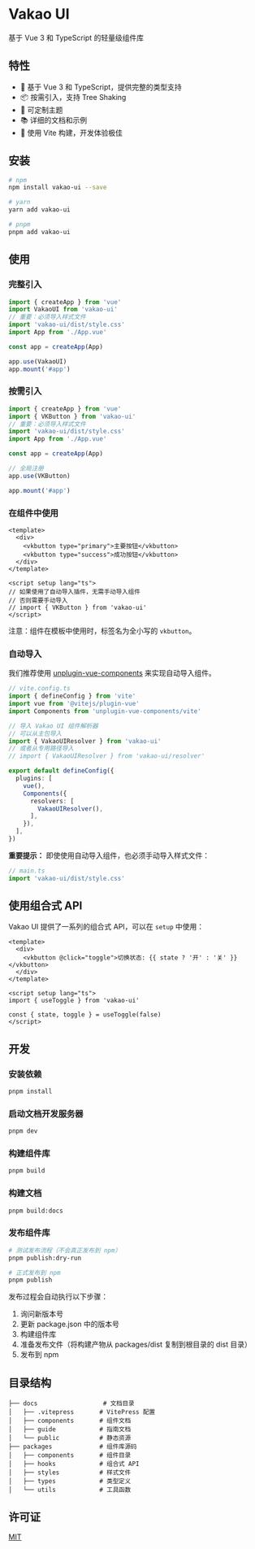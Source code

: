 # Vakao UI

基于 Vue 3 和 TypeScript 的轻量级组件库

## 特性

- 🚀 基于 Vue 3 和 TypeScript，提供完整的类型支持
- 📦 按需引入，支持 Tree Shaking
- 🎨 可定制主题
- 📚 详细的文档和示例
- 🔧 使用 Vite 构建，开发体验极佳

## 安装

```bash
# npm
npm install vakao-ui --save

# yarn
yarn add vakao-ui

# pnpm
pnpm add vakao-ui
```

## 使用

### 完整引入

```ts
import { createApp } from 'vue'
import VakaoUI from 'vakao-ui'
// 重要：必须导入样式文件
import 'vakao-ui/dist/style.css'
import App from './App.vue'

const app = createApp(App)

app.use(VakaoUI)
app.mount('#app')
```

### 按需引入

```ts
import { createApp } from 'vue'
import { VKButton } from 'vakao-ui'
// 重要：必须导入样式文件
import 'vakao-ui/dist/style.css'
import App from './App.vue'

const app = createApp(App)

// 全局注册
app.use(VKButton)

app.mount('#app')
```

### 在组件中使用

```vue
<template>
  <div>
    <vkbutton type="primary">主要按钮</vkbutton>
    <vkbutton type="success">成功按钮</vkbutton>
  </div>
</template>

<script setup lang="ts">
// 如果使用了自动导入插件，无需手动导入组件
// 否则需要手动导入
// import { VKButton } from 'vakao-ui'
</script>
```

注意：组件在模板中使用时，标签名为全小写的 `vkbutton`。

### 自动导入

我们推荐使用 [unplugin-vue-components](https://github.com/antfu/unplugin-vue-components) 来实现自动导入组件。

```ts
// vite.config.ts
import { defineConfig } from 'vite'
import vue from '@vitejs/plugin-vue'
import Components from 'unplugin-vue-components/vite'

// 导入 Vakao UI 组件解析器
// 可以从主包导入
import { VakaoUIResolver } from 'vakao-ui'
// 或者从专用路径导入
// import { VakaoUIResolver } from 'vakao-ui/resolver'

export default defineConfig({
  plugins: [
    vue(),
    Components({
      resolvers: [
        VakaoUIResolver(),
      ],
    }),
  ],
})
```

**重要提示：** 即使使用自动导入组件，也必须手动导入样式文件：

```ts
// main.ts
import 'vakao-ui/dist/style.css'
```

## 使用组合式 API

Vakao UI 提供了一系列的组合式 API，可以在 `setup` 中使用：

```vue
<template>
  <div>
    <vkbutton @click="toggle">切换状态: {{ state ? '开' : '关' }}</vkbutton>
  </div>
</template>

<script setup lang="ts">
import { useToggle } from 'vakao-ui'

const { state, toggle } = useToggle(false)
</script>
```

## 开发

### 安装依赖

```bash
pnpm install
```

### 启动文档开发服务器

```bash
pnpm dev
```

### 构建组件库

```bash
pnpm build
```

### 构建文档

```bash
pnpm build:docs
```

### 发布组件库

```bash
# 测试发布流程（不会真正发布到 npm）
pnpm publish:dry-run

# 正式发布到 npm
pnpm publish
```

发布过程会自动执行以下步骤：
1. 询问新版本号
2. 更新 package.json 中的版本号
3. 构建组件库
4. 准备发布文件（将构建产物从 packages/dist 复制到根目录的 dist 目录）
5. 发布到 npm

## 目录结构

```
├── docs                  # 文档目录
│   ├── .vitepress       # VitePress 配置
│   ├── components       # 组件文档
│   ├── guide            # 指南文档
│   └── public           # 静态资源
├── packages             # 组件库源码
│   ├── components       # 组件目录
│   ├── hooks            # 组合式 API
│   ├── styles           # 样式文件
│   ├── types            # 类型定义
│   └── utils            # 工具函数
```

## 许可证

[MIT](./LICENSE)
